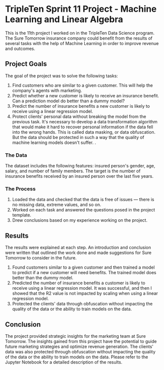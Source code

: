 # TripleTen Sprint 11 Project - Machine Learning and Linear Algebra

This is the 11th project I worked on in the TripleTen Data Science program. The Sure Tomorrow insurance company could benefit from the results of several tasks with the help of Machine Learning in order to improve revenue and outcomes.

## Project Goals

The goal of the project was to solve the following tasks:

1. Find customers who are similar to a given customer. This will help the company's agents with marketing.
2. Predict whether a new customer is likely to receive an insurance benefit. Can a prediction model do better than a dummy model?
3. Predict the number of insurance benefits a new customer is likely to receive using a linear regression model.
4. Protect clients' personal data without breaking the model from the previous task. It's necessary to develop a data transformation algorithm that would make it hard to recover personal information if the data fell into the wrong hands. This is called data masking, or data obfuscation. But the data should be protected in such a way that the quality of machine learning models doesn't suffer. .

### The Data

The dataset includes the following features: insured person's gender, age, salary, and number of family members. The target is the number of insurance benefits received by an insured person over the last five years.

### The Process

1. Loaded the data and checked that the data is free of issues — there is no missing data, extreme values, and so on.
2. Worked on each task and answered the questions posed in the project template.
3. Drew conclusions based on my experience working on the project.

## Results

The results were explained at each step. An introduction and conclusion were written that outlined the work done and made suggestions for Sure Tomorrow to consider in the future. 

1. Found customers similar to a given customer and then trained a model to predict if a new customer will need benefits. The trained model does better than the dummy model.
2. Predicted the number of insurance benefits a customer is likely to receive using a linear regression model. It was successful, and then I showed that the R2 value is not impacted by scaling when using a linear regression model.
3. Protected the clients' data through obfuscation without impacting the quality of the data or the ability to train models on the data.

## Conclusion

The project provided strategic insights for the marketing team at Sure Tomorrow. The insights gained from this project have the potential to guide future marketing strategies and optimize revenue generation. The clients' data was also protected through obfuscation without impacting the quality of the data or the ability to train models on the data. Please refer to the Jupyter Notebook for a detailed description of the results.
